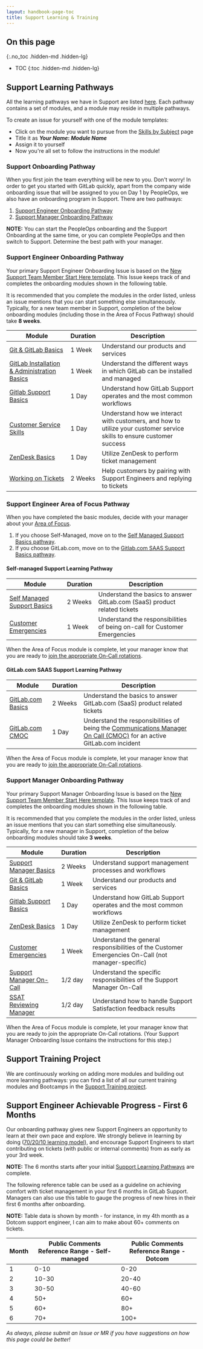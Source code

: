 ```yaml
---
layout: handbook-page-toc
title: Support Learning & Training
---
```


## On this page
{:.no_toc .hidden-md .hidden-lg}

- TOC
{:toc .hidden-md .hidden-lg}

## Support Learning Pathways

All the learning pathways we have in Support are listed [here](https://gitlab-com.gitlab.io/support/team/skills-by-subject.html). Each pathway contains a set of modules, and a module may reside in multiple pathways.

To create an issue for yourself with one of the module templates:

- Click on the module you want to pursue from the [Skills by Subject](https://gitlab-com.gitlab.io/support/team/skills-by-subject.html) page
- Title it as **_Your Name_: _Module Name_**
- Assign it to yourself
- Now you're all set to follow the instructions in the module!

### Support Onboarding Pathway

When you first join the team everything will be new to you. Don't worry! In order to get you started with GitLab quickly, apart from the company wide onboarding issue that will be assigned to you on Day 1 by PeopleOps, we also have an onboarding program in Support. There are two pathways:

1. [Support Engineer Onboarding Pathway](#support-engineer-onboarding-pathway)
1. [Support Manager Onboarding Pathway](#support-manager-onboarding-pathway)

**NOTE:** You can start the PeopleOps onboarding and the Support Onboarding at the same time, or you can complete PeopleOps and then switch to Support. Determine the best path with your manager.

### Support Engineer Onboarding Pathway

Your primary Support Engineer Onboarding Issue is based on the [New Support Team Member Start Here template](https://gitlab.com/gitlab-com/support/support-training/-/blob/master/.gitlab/issue_templates/New-Support-Team-Member-Start-Here.md). This Issue keeps track of and completes the onboarding modules shown in the following table.

It is recommended that you complete the modules in the order listed, unless an issue mentions that you can start something else simultaneously. Typically, for a new team member in Support, completion of the below onboarding modules (including those in the Area of Focus Pathway) should take **8 weeks**.

| Module | Duration | Description |
| ------ | ------ | ------ |
| [Git & GitLab Basics](https://gitlab.com/gitlab-com/support/support-training/-/blob/master/.gitlab/issue_templates/Git-GitLab-Basics.md) | 1 Week | Understand our products and services |
| [GitLab Installation & Administration Basics](https://gitlab.com/gitlab-com/support/support-training/-/blob/master/.gitlab/issue_templates/GitLab-Installation-Administration-Basics.md) | 1 Week | Understand the different ways in which GitLab can be installed and managed |
| [Gitlab Support Basics](https://gitlab.com/gitlab-com/support/support-training/-/blob/master/.gitlab/issue_templates/GitLab-Support-Basics.md) | 1 Day | Understand how GitLab Support operates and the most common workflows |
| [Customer Service Skills](https://gitlab.com/gitlab-com/support/support-training/-/blob/master/.gitlab/issue_templates/Customer-Service-Skills.md) | 1 Day | Understand how we interact with customers, and how to utilize your customer service skills to ensure customer success |
| [ZenDesk Basics](https://gitlab.com/gitlab-com/support/support-training/-/blob/master/.gitlab/issue_templates/Zendesk-Basics.md) | 1 Day | Utilize ZenDesk to perform ticket management |
| [Working on Tickets](https://gitlab.com/gitlab-com/support/support-training/-/blob/master/.gitlab/issue_templates/Working-On-Tickets.md) | 2 Weeks | Help customers by pairing with Support Engineers and replying to tickets |

### Support Engineer Area of Focus Pathway

When you have completed the basic modules, decide with your manager about your [Area of Focus](/handbook/support/support-engineer-responsibilities.html#support-engineer-areas-of-focus).

1. If you choose Self-Managed, move on to the [Self Managed Support Basics pathway](#self-managed-support-learning-pathway).
1. If you choose GitLab.com, move on to the [Gitlab.com SAAS Support Basics pathway](#gitlabcom-saas-support-learning-pathway).

#### Self-managed Support Learning Pathway

| Module | Duration | Description |
| ------ | ------ | ------ |
| [Self Managed Support Basics](https://gitlab.com/gitlab-com/support/support-training/-/blob/master/.gitlab/issue_templates/Self-Managed-Basics.md) | 2 Weeks | Understand the basics to answer GitLab.com (SaaS) product related tickets |
| [Customer Emergencies](https://gitlab.com/gitlab-com/support/support-training/-/blob/master/.gitlab/issue_templates/Customer-Emergencies.md) | 1 Week | Understand the responsibilities of being on-call for Customer Emergencies |

When the Area of Focus module is complete, let your manager know that you are ready to [join the appropriate On-Call rotations](/support/support-engineer-responsibilities.html#4-participate-in-on-call-rotations-to-coordinate-and-resolve-emergencies-occasionally).

#### GitLab.com SAAS Support Learning Pathway

| Module | Duration | Description |
| ------ | ------ | ------ |
| [GitLab.com Basics](https://gitlab.com/gitlab-com/support/support-training/-/blob/master/.gitlab/issue_templates/GitLab-com-Basics.md) | 2 Weeks | Understand the basics to answer GitLab.com (SaaS) product related tickets |
| [GitLab.com CMOC](https://gitlab.com/gitlab-com/support/support-training/-/blob/master/.gitlab/issue_templates/GitLab-com-CMOC.md) | 1 Day | Understand the responsibilities of being the [Communications Manager On Call (CMOC)](/handbook/engineering/infrastructure/incident-management/#roles-and-responsibilities) for an active GitLab.com incident |

When the Area of Focus module is complete, let your manager know that you are ready to [join the appropriate On-Call rotations](/handbook/support/support-engineer-responsibilities.html#4-participate-in-on-call-rotations-to-coordinate-and-resolve-emergencies-occasionally).

### Support Manager Onboarding Pathway

Your primary Support Manager Onboarding Issue is based on the [New Support Team Member Start Here template](https://gitlab.com/gitlab-com/support/support-training/-/blob/master/.gitlab/issue_templates/New-Support-Team-Member-Start-Here.md). This Issue keeps track of and completes the onboarding modules shown in the following table.

It is recommended that you complete the modules in the order listed, unless an issue mentions that you can start something else simultaneously. Typically, for a new manager in Support, completion of the below onboarding modules should take **3 weeks**.

| Module | Duration | Description |
| ------ | ------ | ------ |
| [Support Manager Basics](https://gitlab.com/gitlab-com/support/support-training/-/blob/master/.gitlab/issue_templates/Support-Manager-Basics.md) | 2 Weeks | Understand support management processes and workflows |
| [Git & GitLab Basics](https://gitlab.com/gitlab-com/support/support-training/-/blob/master/.gitlab/issue_templates/Git-GitLab-Basics.md) | 1 Week | Understand our products and services |
| [Gitlab Support Basics](https://gitlab.com/gitlab-com/support/support-training/-/blob/master/.gitlab/issue_templates/GitLab-Support-Basics.md) | 1 Day | Understand how GitLab Support operates and the most common workflows |
| [ZenDesk Basics](https://gitlab.com/gitlab-com/support/support-training/-/blob/master/.gitlab/issue_templates/Zendesk-Basics.md) | 1 Day | Utilize ZenDesk to perform ticket management |
| [Customer Emergencies](https://gitlab.com/gitlab-com/support/support-training/-/blob/master/.gitlab/issue_templates/Customer-Emergencies.md) | 1 Week | Understand the general responsibilities of the Customer Emergencies On-Call (not manager-specific) |
| [Support Manager On-Call](/handbook/support/on-call/#manager-on-call) | 1/2 day | Understand the specific responsibilities of the Support Manager On-Call |
| [SSAT Reviewing Manager](/handbook/support/workflows/how-to-respond-to-feedback.html) | 1/2 day | Understand how to handle Support Satisfaction feedback results |

When the Area of Focus module is complete, let your manager know that you are ready to join the appropriate On-Call rotations. (Your Support Manager Onboarding Issue contains the instructions for this step.)

## Support Training Project

We are continuously working on adding more modules and building out more learning pathways: you can find a list of all our current training modules and Bootcamps in the [Support Training project](https://gitlab.com/gitlab-com/support/support-training/-/tree/master/.gitlab/issue_templates).

## Support Engineer Achievable Progress - First 6 Months

Our onboarding pathway gives new Support Engineers an opportunity to learn at their own pace and explore. We strongly believe in learning by doing ([70/20/10 learning model](https://trainingindustry.com/wiki/content-development/the-702010-model-for-learning-and-development/)), and encourage Support Engineers to start contributing on tickets (with public or internal comments) from as early as your 3rd week. 

**NOTE:** The 6 months starts after your initial [Support Learning Pathways](#support-learning-pathways) are complete.

The following reference table can be used as a guideline on achieving comfort with ticket management in your first 6 months in GitLab Support. Managers can also use this table to gauge the progress of new hires in their first 6 months after onboarding.

**NOTE:** Table data is shown by month - for instance, in my 4th month as a Dotcom support engineer, I can aim to make about 60+ comments on tickets.

| Month | Public Comments Reference Range - Self-managed | Public Comments Reference Range - Dotcom |
| ------ |  ------ | ------ |
| 1 | 0-10 | 0-20 |
| 2 | 10-30 | 20-40 |
| 3 | 30-50 | 40-60 |
| 4 | 50+ | 60+ |
| 5 | 60+ | 80+ |
| 6 | 70+ | 100+ |


*As always, please submit an Issue or MR if you have suggestions on how this page could be better!*
